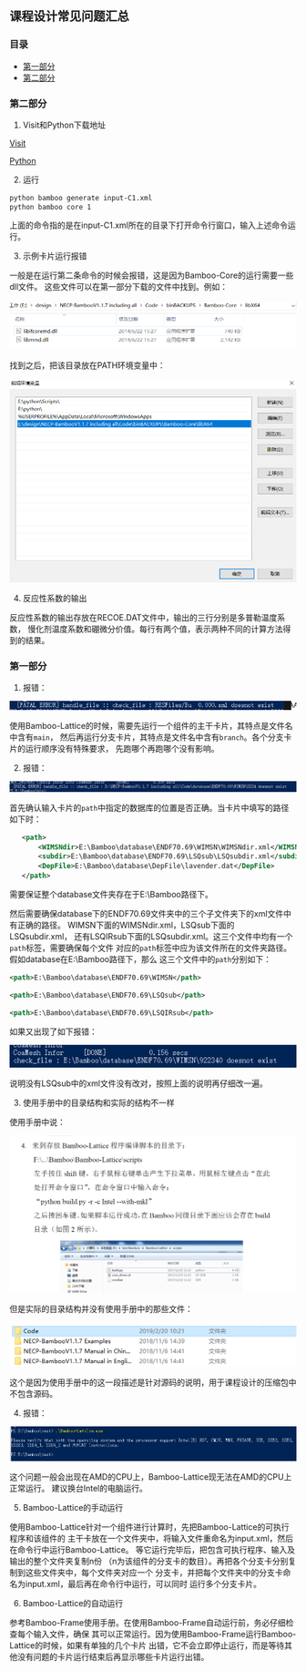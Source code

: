 ## 课程设计常见问题汇总

### 目录
- [第一部分](#第一部分)
- [第二部分](#第二部分)

### 第二部分
1. Visit和Python下载地址

[Visit](https://github.com/visit-dav/visit/releases/download/v3.0.2/visit3.0.2_x64.exe)

[Python](https://www.python.org/ftp/python/3.8.0/python-3.8.0-amd64.exe)

2. 运行

```
python bamboo generate input-C1.xml
python bamboo core 1
```

上面的命令指的是在input-C1.xml所在的目录下打开命令行窗口，输入上述命令运行。

3. 示例卡片运行报错

一般是在运行第二条命令的时候会报错，这是因为Bamboo-Core的运行需要一些dll文件。
这些文件可以在第一部分下载的文件中找到。例如：

![Q5](img/Q5.png)

找到之后，把该目录放在PATH环境变量中：

![Q5_2](img/Q5_2.png)

4. 反应性系数的输出

反应性系数的输出存放在RECOE.DAT文件中，输出的三行分别是多普勒温度系数，
慢化剂温度系数和硼微分价值。每行有两个值，表示两种不同的计算方法得到的结果。

### 第一部分
1. 报错：

![Q1](img/Q1.png)

使用Bamboo-Lattice的时候，需要先运行一个组件的主干卡片，其特点是文件名中含有`main`，
然后再运行分支卡片，其特点是文件名中含有`branch`。各个分支卡片的运行顺序没有特殊要求，
先跑哪个再跑哪个没有影响。

2. 报错：

![Q2_1](img/Q2_1.png)

首先确认输入卡片的`path`中指定的数据库的位置是否正确。当卡片中填写的路径如下时：
```xml
   <path>
       <WIMSNdir>E:\Bamboo\database\ENDF70.69\WIMSN\WIMSNdir.xml</WIMSNdir>
       <subdir>E:\Bamboo\database\ENDF70.69\LSQsub\LSQsubdir.xml</subdir>
       <DepFile>E:\Bamboo\database\DepFile\lavender.dat</DepFile>
   </path>
```
需要保证整个database文件夹存在于E:\Bamboo路径下。

然后需要确保database下的ENDF70.69文件夹中的三个子文件夹下的xml文件中有正确的路径。
WIMSN下面的WIMSNdir.xml，LSQsub下面的LSQsubdir.xml，
还有LSQIRsub下面的LSQsubdir.xml。这三个文件中均有一个`path`标签，需要确保每个文件
对应的`path`标签中应为该文件所在的文件夹路径。假如database在E:\Bamboo路径下，那么
这三个文件中的`path`分别如下：

```xml
<path>E:\Bamboo\database\ENDF70.69\WIMSN</path>
```

```xml
<path>E:\Bamboo\database\ENDF70.69\LSQsub</path>
```

```xml
<path>E:\Bamboo\database\ENDF70.69\LSQIRsub</path>
```

如果又出现了如下报错：

![Q2_2](img/Q2_2.png)

说明没有LSQsub中的xml文件没有改对，按照上面的说明再仔细改一遍。

3. 使用手册中的目录结构和实际的结构不一样

使用手册中说：

![Q3_1](img/Q3_1.png)

但是实际的目录结构并没有使用手册中的那些文件：

![Q3_2](img/Q3_2.png)

这个是因为使用手册中的这一段描述是针对源码的说明，用于课程设计的压缩包中不包含源码。

4. 报错：

![Q4](img/Q4.png)

这个问题一般会出现在AMD的CPU上，Bamboo-Lattice现无法在AMD的CPU上正常运行。
建议换台Intel的电脑运行。

5. Bamboo-Lattice的手动运行

使用Bamboo-Lattice针对一个组件进行计算时，先把Bamboo-Lattice的可执行程序和该组件的
主干卡放在一个文件夹中，将输入文件重命名为input.xml，然后在命令行中运行Bamboo-Lattice。
等它运行完毕后，把包含可执行程序、输入及输出的整个文件夹复制n份
（n为该组件的分支卡的数目）。再把各个分支卡分别复制到这些文件夹中，每个文件夹对应一个
分支卡，并把每个文件夹中的分支卡命名为input.xml，最后再在命令行中运行，可以同时
运行多个分支卡片。

6. Bamboo-Lattice的自动运行

参考Bamboo-Frame使用手册。在使用Bamboo-Frame自动运行前，务必仔细检查每个输入文件，确保
其可以正常运行。因为使用Bamboo-Frame运行Bamboo-Lattice的时候，如果有单独的几个卡片
出错，它不会立即停止运行，而是等待其他没有问题的卡片运行结束后再显示哪些卡片运行出错。
